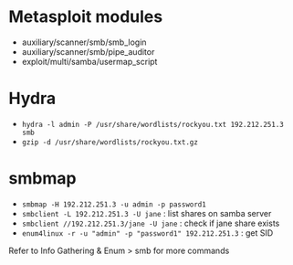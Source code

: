 # Metasploit modules

- auxiliary/scanner/smb/smb_login
- auxiliary/scanner/smb/pipe_auditor
- exploit/multi/samba/usermap_script

# Hydra

- `hydra -l admin -P /usr/share/wordlists/rockyou.txt 192.212.251.3 smb`
- `gzip -d /usr/share/wordlists/rockyou.txt.gz`

# smbmap

- `smbmap -H 192.212.251.3 -u admin -p password1`
- `smbclient -L 192.212.251.3 -U jane` : list shares on samba server
- `smbclient //192.212.251.3/jane -U jane` : check if jane share exists
- `enum4linux -r -u "admin" -p "password1" 192.212.251.3` : get SID

Refer to Info Gathering & Enum > smb for more commands